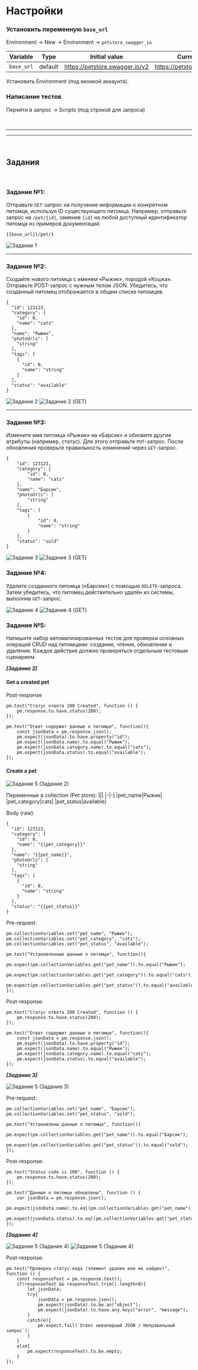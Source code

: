 # Настройки

### Установить переменную `base_url`
Environment -> New -> Environment -> `petstore_swagger_io`

|Variable|Type|Initial value|Current value|
|-|-|-|-|
|`base_url`|default|https://petstore.swagger.io/v2|https://petstore.swagger.io/v2|


Установить Environment (под иконкой аккаунта).

### Написание тестов
Перейти в запрос -> Scripts (под строкой для запроса)

<br>

---
---

<br>

## Задания

<br>

### Задание №1:
Отправьте `GET`-запрос на получение информации о конкретном питомце, используя ID существующего питомца. Например, отправьте запрос на `/pet/{id}`, заменив `{id}` на любой доступный идентификатор питомца из примеров документаций.

```
{{base_url}}/pet/1
```

![Задание 1](images/Задание1.png)

---

### Задание №2:
Создайте нового питомца с именем «Рыжик», породой «Кошка». Отправьте POST-запрос с нужным телом JSON. Убедитесь, что созданный питомец отображается в общем списке питомцев.

```
{
  "id": 123123,
  "category": {
    "id": 0,
    "name": "cats"
  },
  "name": "Рыжик",
  "photoUrls": [
    "string"
  ],
  "tags": [
    {
      "id": 0,
      "name": "string"
    }
  ],
  "status": "available"
}
```
![Задание 2](images/Задание2.png)
![Задание 2 (GET)](images/Задание2(GET).png)

---

### Задание №3:
Измените имя питомца «Рыжик» на «Барсик» и обновите другие атрибуты (например, статус). Для этого отправьте `PUT`-запрос. После обновления проверьте правильность изменений через `GET`-запрос.

```
{
    "id": 123123,
    "category": {
        "id": 0,
        "name": "cats"
    },
    "name": "Барсик",
    "photoUrls": [
        "string"
    ],
    "tags": [
        {
            "id": 0,
            "name": "string"
        }
    ],
    "status": "sold"
}
```
![Задание 3](images/Задание3.png)
![Задание 3 (GET)](images/Задание3(GET).png)

### Задание №4:
Удалите созданного питомца («Барсик») с помощью `DELETE`-запроса. Затем убедитесь, что питомец действительно удалён из системы, выполнив `GET`-запрос.

![Задание 4](images/Задание4.png)
![Задание 4 (GET)](images/Задание4(GET).png)

### Задание №5:
Напишите набор автоматизированных тестов для проверки основных операций CRUD над питомцами: создание, чтение, обновление и удаление. Каждое действие должно проверяться отдельным тестовым сценарием.

***[Задание 2]***

#### Get a created pet

Post-response 
```
pm.test("Статус ответа 200 Created", function () {
    pm.response.to.have.status(200);
});

pm.test("Ответ содержит данные о питомце", function(){
    const jsonData = pm.response.json();
    pm.expect(jsonData).to.have.property("id");
    pm.expect(jsonData.name).to.equal("Рыжик");
    pm.expect(jsonData.category.name).to.equal("cats");
    pm.expect(jsonData.status).to.equal("available");
});
```

#### Create a pet

![Задание 5 (Задание 2)](images/Задание5(Задание2).png)

Переменные в collection (Pet store):
|||
|-|-|
|pet_name|Рыжик|
|pet_category|cats|
|pet_status|available|

Body (raw):
```
{
  "id": 123123,
  "category": {
    "id": 0,
    "name": "{{pet_category}}"
  },
  "name": "{{pet_name}}",
  "photoUrls": [
    "string"
  ],
  "tags": [
    {
      "id": 0,
      "name": "string"
    }
  ],
  "status": "{{pet_status}}"
}
```

Pre-request:
```
pm.collectionVariables.set("pet_name", "Рыжик");
pm.collectionVariables.set("pet_category", "cats");
pm.collectionVariables.set("pet_status", "available");

pm.test("Установленные данные о питомце", function(){
    pm.expect(pm.collectionVariables.get("pet_name")).to.equal("Рыжик");
    pm.expect(pm.collectionVariables.get("pet_category")).to.equal("cats");
    pm.expect(pm.collectionVariables.get("pet_status")).to.equal("available");
});
```

Post-response:
```
pm.test("Статус ответа 200 Created", function () {
    pm.response.to.have.status(200);
});

pm.test("Ответ содержит данные о питомце", function(){
    const jsonData = pm.response.json();
    pm.expect(jsonData).to.have.property("id");
    pm.expect(jsonData.name).to.equal("Рыжик");
    pm.expect(jsonData.category.name).to.equal("cats");
    pm.expect(jsonData.status).to.equal("available");
});
```

***[Задание 3]***

![Задание 5 (Задание 3)](images/Задание5(Задание3).png)

Pre-request:
```
pm.collectionVariables.set("pet_name", "Барсик");
pm.collectionVariables.set("pet_status", "sold");

pm.test("Установлены данные о питомце", function(){
    pm.expect(pm.collectionVariables.get("pet_name")).to.equal("Барсик");
    pm.expect(pm.collectionVariables.get("pet_status")).to.equal("sold");
});
```

Post-response:
```
pm.test("Status code is 200", function () {
    pm.response.to.have.status(200);
});

pm.test("Данные о питомце обновлены", function () {
    var jsonData = pm.response.json();
    pm.expect(jsonData.name).to.eql(pm.collectionVariables.get("pet_name"));
    pm.expect(jsonData.status).to.eql(pm.collectionVariables.get("pet_status"));
});
```

***[Задание 4]***

![Задание 5 (Задание 4)](images/Задание5(Задание4).png)
![Задание 5 (Задание 4)](images/Задание5(Задание4).png)

Post-response:
```
pm.test("Проверка статус-кода (элемент удален или не найден)", function () {
    const responseText = pm.response.text();
    if(responseText && responseText.trim().length>0){
        let jsonData;
        try{
            jsonData = pm.response.json();
            pm.expect(jsonData).to.be.an("object");
            pm.expect(jsonData).to.have.any.keys("error", "message");
        }
        catch(e){
            pm.expect.fail(`Ответ невалидный JSON / Неправильный запрос`);
        }
    }
    else{
        pm.expect(responseText).to.be.empty;
    }
});
```